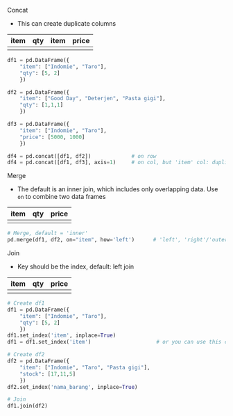 Concat 
- This can create duplicate columns

| item | qty | item | price |
| ---- | --- | ---- | ----- |
|      |     |      |       |

```python
df1 = pd.DataFrame({
    "item": ["Indomie", "Taro"],
    "qty": [5, 2]
    })

df2 = pd.DataFrame({
    "item": ["Good Day", "Deterjen", "Pasta gigi"],
    "qty": [1,1,1]
    })

df3 = pd.DataFrame({
    "item": ["Indomie", "Taro"],
    "price": [5000, 1000]
    })

df4 = pd.concat([df1, df2])             # on row
df4 = pd.concat([df1, df3], axis=1)     # on col, but 'item' col: duplicate 
```

Merge
- The default is an inner join, which includes only overlapping data. Use `on` to combine two data frames

| item | qty | price |
| ---- | --- | ----- |
|      |     |       |

```python
# Merge, default = 'inner'
pd.merge(df1, df2, on="item", how='left')      # 'left', 'right'/'outer', 'inner'
```

Join
- Key should be the index, default: left join

| item | qty | price |
| ---- | --- | ----- |
|      |     |       |

```python
# Create df1
df1 = pd.DataFrame({
    "item": ["Indomie", "Taro"],
    "qty": [5, 2]
    })
df1.set_index('item', inplace=True)
df1 = df1.set_index('item')                     # or you can use this command

# Create df2
df2 = pd.DataFrame({
    "item": ["Indomie", "Taro", "Pasta gigi"],
    "stock": [17,11,5]
    })
df2.set_index('nama_barang', inplace=True)

# Join
df1.join(df2)
```
